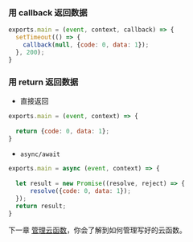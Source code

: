 
### 用 callback 返回数据

```javascript
exports.main = (event, context, callback) => {
  setTimeout(() => {
    callback(null, {code: 0, data: 1});
  }, 200);
}
```

### 用 return 返回数据

* 直接返回
```javascript
exports.main = (event, context) => {
  
  return {code: 0, data: 1};
}
```

* `async/await`

```javascript
exports.main = async (event, context) => {
  
  let result = new Promise((resolve, reject) => {
      resolve({code: 0, data: 1});
  });
  return result;
}
```

下一章 [管理云函数](./管理云函数.md)，你会了解到如何管理写好的云函数。
